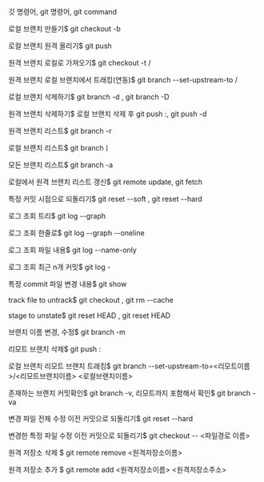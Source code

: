 깃 명령어, git 명령어, git command


로컬 브랜치 만들기$ git checkout -b <branch-name>

로컬 브랜치 원격 올리기$ git push <remote-name> <branch-name>

원격 브랜치 로컬로 가져오기$ git checkout -t <remote-name>/<branch-name>

원격 브랜치 로컬 브랜치에서 트래킹(연동)$ git branch --set-upstream-to <remote-name>/<branch-name>

로컬 브랜치 삭제하기$ git branch -d <branch-name>, git branch -D <branch-name>

원격 브랜치 삭제하기$ 로컬 브랜치 삭제 후 git push <remote-name> :<branch-name>, git push <remote-name> -d <branch-name>

원격 브랜치 리스트$ git branch -r

로컬 브랜치 리스트$ git branchㅣ

모든 브랜치 리스트$ git branch -a

로컬에서 원격 브랜치 리스트 갱신$ git remote update, git fetch

특정 커밋 시점으로 되돌리기$ git reset --soft <commit-hash>, git reset --hard <commit-hash>

로그 조회 트리$ git log --graph

로그 조회 한줄로$ git log --graph --oneline

로그 조회 파일 내용$ git log --name-only

로그 조회 최근 n개 커밋$ git log -<n>

특정 commit 파일 변경 내용$ git show <commit-hash>

track file to untrack$ git checkout <filename>, git rm --cache <filename>

stage to unstate$ git reset HEAD <filename>, git reset HEAD 

브랜치 이름 변경, 수정$ git branch -m <before-name> <new-name>

리모트 브랜치 삭제$ git push <remote-name> :<branch-name>

로컬 브랜치 리모트 브랜치 트래킹$ git branch --set-upstream-to=<리모트이름>/<리모트브랜치이름> <로컬브랜치이름>

존재하는 브랜치 커밋확인$ git branch -v, 리모트까지 포함해서 확인$ git branch -va

변경 파일 전체 수정 이전 커밋으로 되돌리기$ git reset --hard

변경한 특정 파일 수정 이전 커밋으로 되돌리기$ git checkout -- <파일경로 이름>

원격 저장소 삭제 $ git remote remove <원격저장소이름>

원격 저장소 추가 $ git remote add <원격저장소이름> <원격저장소주소>
